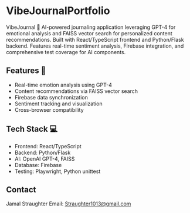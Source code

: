 # VibeJournalPortfolio
VibeJournal 📝 AI-powered journaling application leveraging GPT-4 for emotional analysis and FAISS vector search for personalized content recommendations. Built with React/TypeScript frontend and Python/Flask backend. Features real-time sentiment analysis, Firebase integration, and comprehensive test coverage for AI components.  
## Features 🚀
- Real-time emotion analysis using GPT-4
- Content recommendations via FAISS vector search
- Firebase data synchronization
- Sentiment tracking and visualization
- Cross-browser compatibility

## Tech Stack 💻
- Frontend: React/TypeScript
- Backend: Python/Flask
- AI: OpenAI GPT-4, FAISS
- Database: Firebase
- Testing: Playwright, Python unittest

 ## Contact
Jamal Straughter
Email: Straughter1013@gmail.com
